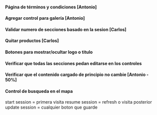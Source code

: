 #### Página de términos y condiciones [Antonio]

#### Agregar control para galería [Antonio]

#### Validar numero de secciones basado en la sesion [Carlos]

#### Quitar productos [Carlos]

#### Botones para mostrar/ocultar logo o titulo

#### Verificar que todas las secciones pedan editarse en los controles

#### Verificar que el contenido cargado de principio no cambie [Antonio - 50%]

#### Control de busqueda en el mapa

start session = primera visita
resume session = refresh o visita posterior
update session = cualquier boton que guarde
